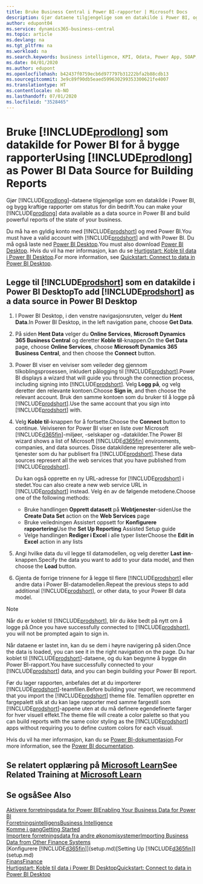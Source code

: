```yaml
---
title: Bruke Business Central i Power BI-rapporter | Microsoft Docs
description: Gjør dataene tilgjengelige som en datakilde i Power BI, og bygg kraftige rapporter om status for din bedrift.
author: edupont04
ms.service: dynamics365-business-central
ms.topic: article
ms.devlang: na
ms.tgt_pltfrm: na
ms.workload: na
ms.search.keywords: business intelligence, KPI, Odata, Power App, SOAP, analysis
ms.date: 04/01/2020
ms.author: edupont
ms.openlocfilehash: b42437f0759ecb6d977797b31222bfa2b88cdb13
ms.sourcegitcommit: 3e9c89f90db5eaed599630299353300621fe4007
ms.translationtype: HT
ms.contentlocale: nb-NO
ms.lasthandoff: 07/01/2020
ms.locfileid: "3528465"
---
```

# <a name="using-prodlong-as-power-bi-data-source-for-building-reports"></a><span data-ttu-id="6b97c-103">Bruke [!INCLUDE[prodlong](includes/prodlong.md)] som datakilde for Power BI for å bygge rapporter</span><span class="sxs-lookup"><span data-stu-id="6b97c-103">Using [!INCLUDE[prodlong](includes/prodlong.md)] as Power BI Data Source for Building Reports</span></span>

<span data-ttu-id="6b97c-104">Gjør [!INCLUDE[prodlong](includes/prodlong.md)]-dataene tilgjengelige som en datakilde i Power BI, og bygg kraftige rapporter om status for din bedrift.</span><span class="sxs-lookup"><span data-stu-id="6b97c-104">You can make your [!INCLUDE[prodlong](includes/prodlong.md)] data available as a data source in Power BI and build powerful reports of the state of your business.</span></span>  

<span data-ttu-id="6b97c-105">Du må ha en gyldig konto med [!INCLUDE[prodshort](includes/prodshort.md)] og med Power BI.</span><span class="sxs-lookup"><span data-stu-id="6b97c-105">You must have a valid account with [!INCLUDE[prodshort](includes/prodshort.md)] and with Power BI.</span></span> <span data-ttu-id="6b97c-106">Du må også laste ned [Power BI Desktop](https://powerbi.microsoft.com/desktop/).</span><span class="sxs-lookup"><span data-stu-id="6b97c-106">You must also download [Power BI Desktop](https://powerbi.microsoft.com/desktop/).</span></span> <span data-ttu-id="6b97c-107">Hvis du vil ha mer informasjon, kan du se [Hurtigstart: Koble til data i Power BI Desktop](/power-bi/desktop-quickstart-connect-to-data).</span><span class="sxs-lookup"><span data-stu-id="6b97c-107">For more information, see [Quickstart: Connect to data in Power BI Desktop](/power-bi/desktop-quickstart-connect-to-data).</span></span>  

## <a name="to-add-prodshort-as-a-data-source-in-power-bi-desktop"></a><span data-ttu-id="6b97c-108">Legge til [!INCLUDE[prodshort](includes/prodshort.md)] som en datakilde i Power BI Desktop</span><span class="sxs-lookup"><span data-stu-id="6b97c-108">To add [!INCLUDE[prodshort](includes/prodshort.md)] as a data source in Power BI Desktop</span></span>

1. <span data-ttu-id="6b97c-109">I Power BI Desktop, i den venstre navigasjonsruten, velger du **Hent Data**.</span><span class="sxs-lookup"><span data-stu-id="6b97c-109">In Power BI Desktop, in the left navigation pane, choose **Get Data**.</span></span>
2. <span data-ttu-id="6b97c-110">På siden **Hent Data** velger du **Online Services**, **Microsoft Dynamics 365 Business Central** og deretter **Koble til**-knappen.</span><span class="sxs-lookup"><span data-stu-id="6b97c-110">On the **Get Data** page, choose **Online Services**, choose **Microsoft Dynamics 365 Business Central**, and then choose the **Connect** button.</span></span>
3. <span data-ttu-id="6b97c-111">Power BI viser en veiviser som veileder deg gjennom tilkoblingsprosessen, inkludert pålogging til [!INCLUDE[prodshort](includes/prodshort.md)].</span><span class="sxs-lookup"><span data-stu-id="6b97c-111">Power BI displays a wizard that will guide you through the connection process, including signing into [!INCLUDE[prodshort](includes/prodshort.md)].</span></span> <span data-ttu-id="6b97c-112">Velg **Logg på**, og velg deretter den relevante kontoen.</span><span class="sxs-lookup"><span data-stu-id="6b97c-112">Choose **Sign in**, and then choose the relevant account.</span></span> <span data-ttu-id="6b97c-113">Bruk den samme kontoen som du bruker til å logge på [!INCLUDE[prodshort](includes/prodshort.md)].</span><span class="sxs-lookup"><span data-stu-id="6b97c-113">Use the same account that you sign into [!INCLUDE[prodshort](includes/prodshort.md)] with.</span></span>
4. <span data-ttu-id="6b97c-114">Velg **Koble til**-knappen for å fortsette.</span><span class="sxs-lookup"><span data-stu-id="6b97c-114">Choose the **Connect** button to continue.</span></span> <span data-ttu-id="6b97c-115">Veiviseren for Power BI viser en liste over Microsoft [!INCLUDE[d365fin](includes/d365fin_md.md)]-miljøer, -selskaper og -datakilder.</span><span class="sxs-lookup"><span data-stu-id="6b97c-115">The Power BI wizard shows a list of Microsoft [!INCLUDE[d365fin](includes/d365fin_md.md)] environments, companies, and data sources.</span></span> <span data-ttu-id="6b97c-116">Disse datakildene representerer alle web-tjenester som du har publisert fra [!INCLUDE[prodshort](includes/prodshort.md)].</span><span class="sxs-lookup"><span data-stu-id="6b97c-116">These data sources represent all the web services that you have published from [!INCLUDE[prodshort](includes/prodshort.md)].</span></span>

    <span data-ttu-id="6b97c-117">Du kan også opprette en ny URL-adresse for [!INCLUDE[prodshort](includes/prodshort.md)] i stedet.</span><span class="sxs-lookup"><span data-stu-id="6b97c-117">You can also create a new web service URL in [!INCLUDE[prodshort](includes/prodshort.md)] instead.</span></span> <span data-ttu-id="6b97c-118">Velg én av de følgende metodene.</span><span class="sxs-lookup"><span data-stu-id="6b97c-118">Choose one of the following methods:</span></span>

      - <span data-ttu-id="6b97c-119">Bruke handlingen **Opprett datasett** på **Webtjenester**-siden</span><span class="sxs-lookup"><span data-stu-id="6b97c-119">Use the **Create Data Set** action on the **Web Services** page</span></span>
      - <span data-ttu-id="6b97c-120">Bruke veiledningen Assistert oppsett for **Konfigurere rapportering**</span><span class="sxs-lookup"><span data-stu-id="6b97c-120">Use the **Set Up Reporting** Assisted Setup guide</span></span>
      - <span data-ttu-id="6b97c-121">Velge handlingen **Rediger i Excel** i alle typer lister</span><span class="sxs-lookup"><span data-stu-id="6b97c-121">Choose the **Edit in Excel** action in any lists</span></span>

5. <span data-ttu-id="6b97c-122">Angi hvilke data du vil legge til datamodellen, og velg deretter **Last inn**-knappen.</span><span class="sxs-lookup"><span data-stu-id="6b97c-122">Specify the data you want to add to your data model, and then choose the **Load** button.</span></span>
6. <span data-ttu-id="6b97c-123">Gjenta de forrige trinnene for å legge til flere [!INCLUDE[prodshort](includes/prodshort.md)] eller andre data i Power BI-datamodellen.</span><span class="sxs-lookup"><span data-stu-id="6b97c-123">Repeat the previous steps to add additional [!INCLUDE[prodshort](includes/prodshort.md)], or other data, to your Power BI data model.</span></span>

> [!NOTE]  
> <span data-ttu-id="6b97c-124">Når du er koblet til [!INCLUDE[prodshort](includes/prodshort.md)], blir du ikke bedt på nytt om å logge på.</span><span class="sxs-lookup"><span data-stu-id="6b97c-124">Once you have successfully connected to [!INCLUDE[prodshort](includes/prodshort.md)], you will not be prompted again to sign in.</span></span>

<span data-ttu-id="6b97c-125">Når dataene er lastet inn, kan du se dem i høyre navigering på siden.</span><span class="sxs-lookup"><span data-stu-id="6b97c-125">Once the data is loaded, you can see it in the right navigation on the page.</span></span> <span data-ttu-id="6b97c-126">Du har koblet til [!INCLUDE[prodshort](includes/prodshort.md)]-dataene, og du kan begynne å bygge din Power BI-rapport.</span><span class="sxs-lookup"><span data-stu-id="6b97c-126">You have successfully connected to your [!INCLUDE[prodshort](includes/prodshort.md)] data, and you can begin building your Power BI report.</span></span>  

<span data-ttu-id="6b97c-127">Før du lager rapporten, anbefales det at du importerer [!INCLUDE[prodshort](includes/prodshort.md)]-teamfilen.</span><span class="sxs-lookup"><span data-stu-id="6b97c-127">Before building your report, we recommend that you import the [!INCLUDE[prodshort](includes/prodshort.md)] theme file.</span></span>  <span data-ttu-id="6b97c-128">Temafilen oppretter en fargepalett slik at du kan lage rapporter med samme fargestil som [!INCLUDE[prodshort](includes/prodshort.md)]-appene uten at du må definere egendefinerte farger for hver visuell effekt.</span><span class="sxs-lookup"><span data-stu-id="6b97c-128">The theme file will create a color palette so that you can build reports with the same color styling as the [!INCLUDE[prodshort](includes/prodshort.md)] apps without requiring you to define custom colors for each visual.</span></span>

<span data-ttu-id="6b97c-129">Hvis du vil ha mer informasjon, kan du se [Power BI-dokumentasjon](/power-bi/consumer/).</span><span class="sxs-lookup"><span data-stu-id="6b97c-129">For more information, see the [Power BI documentation](/power-bi/consumer/).</span></span>

## <a name="see-related-training-at-microsoft-learn"></a><span data-ttu-id="6b97c-130">Se relatert opplæring på [Microsoft Learn](/learn/modules/configure-powerbi-excel-dynamics-365-business-central/index)</span><span class="sxs-lookup"><span data-stu-id="6b97c-130">See Related Training at [Microsoft Learn](/learn/modules/configure-powerbi-excel-dynamics-365-business-central/index)</span></span>

## <a name="see-also"></a><span data-ttu-id="6b97c-131">Se også</span><span class="sxs-lookup"><span data-stu-id="6b97c-131">See Also</span></span>

[<span data-ttu-id="6b97c-132">Aktivere forretningsdata for Power BI</span><span class="sxs-lookup"><span data-stu-id="6b97c-132">Enabling Your Business Data for Power BI</span></span>](admin-powerbi.md)  
[<span data-ttu-id="6b97c-133">Forretningsintelligens</span><span class="sxs-lookup"><span data-stu-id="6b97c-133">Business Intelligence</span></span>](bi.md)  
[<span data-ttu-id="6b97c-134">Komme i gang</span><span class="sxs-lookup"><span data-stu-id="6b97c-134">Getting Started</span></span>](product-get-started.md)  
[<span data-ttu-id="6b97c-135">Importere forretningsdata fra andre økonomisystemer</span><span class="sxs-lookup"><span data-stu-id="6b97c-135">Importing Business Data from Other Finance Systems</span></span>](across-import-data-configuration-packages.md)  
<span data-ttu-id="6b97c-136">[Konfigurere [!INCLUDE[d365fin](includes/d365fin_md.md)]](setup.md)</span><span class="sxs-lookup"><span data-stu-id="6b97c-136">[Setting Up [!INCLUDE[d365fin](includes/d365fin_md.md)]](setup.md)</span></span>  
[<span data-ttu-id="6b97c-137">Finans</span><span class="sxs-lookup"><span data-stu-id="6b97c-137">Finance</span></span>](finance.md)  
[<span data-ttu-id="6b97c-138">Hurtigstart: Koble til data i Power BI Desktop</span><span class="sxs-lookup"><span data-stu-id="6b97c-138">Quickstart: Connect to data in Power BI Desktop</span></span>](/power-bi/desktop-quickstart-connect-to-data)  
